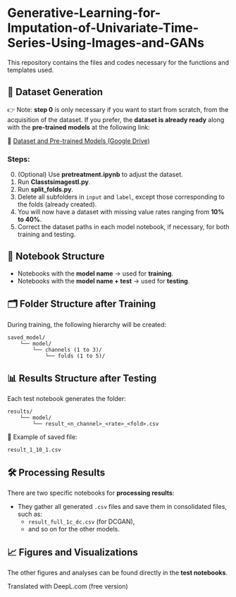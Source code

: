# Generative-Learning-for-Imputation-of-Univariate-Time-Series-Using-Images-and-GANs  

This repository contains the files and codes necessary for the functions and templates used.  

## 📂 Dataset Generation
👉 Note: **step 0** is only necessary if you want to start from scratch, from the acquisition of the dataset.
If you prefer, the **dataset is already ready** along with the **pre-trained models** at the following link:  

🔗 [Dataset and Pre-trained Models (Google Drive)](https://drive.google.com/drive/folders/1TxXLhLJ9l-PaWw_u-7lOiWHprSVV3HQY?usp=sharing)  

### Steps:  
0. (Optional) Use **pretreatment.ipynb** to adjust the dataset.  
1. Run **Classtsimagestl.py**.  
2. Run **split_folds.py**.  
3. Delete all subfolders in `input` and `label`, except those corresponding to the folds (already created).  
4. You will now have a dataset with missing value rates ranging from **10% to 40%**.  
5. Correct the dataset paths in each model notebook, if necessary, for both training and testing.  

## 📘 Notebook Structure
- Notebooks with the **model name** → used for **training**.
- Notebooks with the **model name + test** → used for **testing**.   

## 🗂️ Folder Structure after Training  
During training, the following hierarchy will be created:  

```
saved_model/
    └── model/
        └── channels (1 to 3)/
            └── folds (1 to 5)/
```

## 📊 Results Structure after Testing  
Each test notebook generates the folder:  

```
results/
    └── model/
        └── result_<n_channel>_<rate>_<fold>.csv
```

📌 Example of saved file:  
```
result_1_10_1.csv
```

## 🛠️ Processing Results  
There are two specific notebooks for **processing results**:  
- They gather all generated `.csv` files and save them in consolidated files, such as:  
  - `result_full_1c_dc.csv` (for DCGAN),  
  - and so on for the other models.  

## 📈 Figures and Visualizations  
The other figures and analyses can be found directly in the **test notebooks**. 

Translated with DeepL.com (free version)
